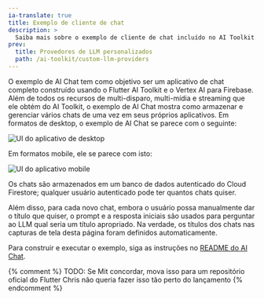 ```yaml
---
ia-translate: true
title: Exemplo de cliente de chat
description: >
  Saiba mais sobre o exemplo de cliente de chat incluído no AI Toolkit.
prev:
  title: Provedores de LLM personalizados
  path: /ai-toolkit/custom-llm-providers
---
```


O exemplo de AI Chat tem como objetivo ser um aplicativo de chat completo
construído usando o Flutter AI Toolkit e o Vertex AI para Firebase.
Além de todos os recursos de multi-disparo, multi-mídia e
streaming que ele obtém do AI Toolkit,
o exemplo de AI Chat mostra como armazenar e gerenciar
vários chats de uma vez em seus próprios aplicativos.
Em formatos de desktop, o exemplo de AI Chat se parece com o seguinte:

![UI do aplicativo de desktop](/assets/images/docs/ai-toolkit/desktop-pluto-convo.png)


Em formatos mobile, ele se parece com isto:

![UI do aplicativo mobile](/assets/images/docs/ai-toolkit/mobile-pluto-convo.png)

Os chats são armazenados em um banco de dados autenticado do
Cloud Firestore; qualquer usuário autenticado
pode ter quantos chats quiser.

Além disso, para cada novo chat, embora o usuário possa
manualmente dar o título que quiser,
o prompt e a resposta iniciais são usados para perguntar
ao LLM qual seria um título apropriado.
Na verdade, os títulos dos chats nas
capturas de tela desta página foram definidos automaticamente.

Para construir e executar o exemplo,
siga as instruções no [README do AI Chat][].

{% comment %}
TODO: Se Mit concordar, mova isso para um repositório oficial do Flutter
  Chris não queria fazer isso tão perto do lançamento
{% endcomment %}

[README do AI Chat]: {{site.github}}/csells/flutter_ai_chat

